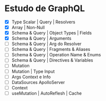 # Estudo de GraphQL

- [x] Type Scalar | Query | Resolvers
- [x] Array | Non-Null
- [x] Schema & Query | Object Types | Fields
- [x] Schema & Query | Arguments
- [ ] Schema & Query | Arg do Resolver
- [ ] Schema & Query | Fragments & Aliases
- [ ] Schema & Query | Operation Name & Enums
- [ ] Schema & Query | Directives & Variables
- [ ] Mutation
- [ ] Mutation | Type Input
- [ ] Args Context e Info
- [ ] DataSources ApolloServer
- [ ] Context
- [ ] useMutation | AutoReflesh | Cache
